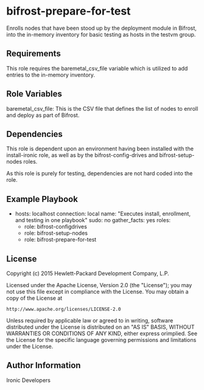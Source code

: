 bifrost-prepare-for-test
========================

Enrolls nodes that have been stood up by the deployment module in Bifrost, into the in-memory inventory for basic testing as hosts in the testvm group.

Requirements
------------

This role requires the baremetal_csv_file variable which is utilized to add entries to the in-memory inventory.

Role Variables
--------------

baremetal_csv_file: This is the CSV file that defines the list of nodes to enroll and deploy as part of Bifrost.

Dependencies
------------

This role is dependent upon an environment having been installed with the install-ironic role, as well as by the bifrost-config-drives and bifrost-setup-nodes roles.

As this role is purely for testing, dependencies are not hard coded into the role.

Example Playbook
----------------

- hosts: localhost
  connection: local
  name: "Executes install, enrollment, and testing in one playbook"
  sudo: no
  gather_facts: yes
  roles:
    - role: bifrost-configdrives
    - role: bifrost-setup-nodes
    - role: bifrost-prepare-for-test

License
-------

Copyright (c) 2015 Hewlett-Packard Development Company, L.P.

Licensed under the Apache License, Version 2.0 (the "License");
you may not use this file except in compliance with the License.
You may obtain a copy of the License at

    http://www.apache.org/licenses/LICENSE-2.0

Unless required by applicable law or agreed to in writing, software
distributed under the License is distributed on an "AS IS" BASIS,
WITHOUT WARRANTIES OR CONDITIONS OF ANY KIND, either express orimplied.
See the License for the specific language governing permissions and
limitations under the License.

Author Information
------------------

Ironic Developers
